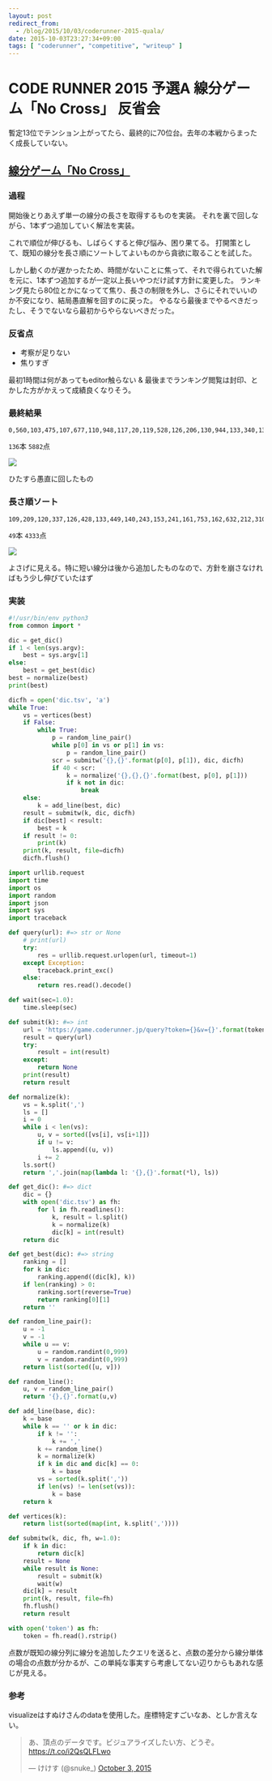 ```yaml
---
layout: post
redirect_from:
  - /blog/2015/10/03/coderunner-2015-quala/
date: 2015-10-03T23:27:34+09:00
tags: [ "coderunner", "competitive", "writeup" ]
---
```


# CODE RUNNER 2015 予選A 線分ゲーム「No Cross」 反省会

暫定13位でテンション上がってたら、最終的に70位台。去年の本戦からまったく成長していない。

<!-- more -->

## [線分ゲーム「No Cross」](https://coderunner.jp/problem-pa.html)

### 過程

開始後とりあえず単一の線分の長さを取得するものを実装。
それを裏で回しながら、1本ずつ追加していく解法を実装。

これで順位が伸びるも、しばらくすると伸び悩み、困り果てる。
打開策として、既知の線分を長さ順にソートしてよいものから貪欲に取ることを試した。

しかし動くのが遅かったため、時間がないことに焦って、それで得られていた解を元に、1本ずつ追加するが一定以上長いやつだけ試す方針に変更した。
ランキング見たら80位とかになってて焦り、長さの制限を外し、さらにそれでいいのか不安になり、結局愚直解を回すのに戻った。
やるなら最後までやるべきだったし、そうでないなら最初からやらないべきだった。

### 反省点

-   考察が足りない
-   焦りすぎ

最初1時間は何があってもeditor触らない & 最後までランキング閲覧は封印、とかした方がかえって成績良くなりそう。

### 最終結果

```
0,560,103,475,107,677,110,948,117,20,119,528,126,206,130,944,133,340,137,347,140,733,143,204,148,683,149,193,152,236,157,854,162,963,167,30,169,611,17,329,170,936,172,875,18,264,184,428,185,792,187,80,196,758,199,699,218,831,219,279,22,423,224,374,227,949,233,510,235,429,238,313,24,786,241,921,246,649,248,482,249,330,250,618,251,266,253,272,254,795,255,373,261,442,262,605,269,398,277,505,28,304,280,899,287,348,288,641,294,760,296,462,297,853,305,981,309,527,314,810,322,929,341,706,345,631,350,61,353,400,362,543,366,732,370,380,371,69,38,907,387,975,389,41,401,485,405,414,406,826,407,715,411,471,412,892,425,636,434,990,438,564,445,777,456,816,461,519,463,776,466,593,467,477,468,820,472,857,473,638,481,731,49,838,492,694,504,75,508,743,522,737,526,599,529,765,545,704,551,87,557,83,561,72,563,884,575,702,584,719,598,992,601,988,603,805,621,909,623,851,627,830,646,978,65,779,663,923,67,735,68,807,690,995,691,749,698,902,703,943,707,88,73,925,76,920,783,856,796,979,803,845,808,92,825,956,843,859,850,934,855,950,862,94,871,915,895,935,904,972,984,993
```

`136`本 `5882`点

![](a.svg)

ひたすら愚直に回したもの

### 長さ順ソート

```
109,209,120,337,126,428,133,449,140,243,153,241,161,753,162,632,212,310,213,26,219,564,223,826,235,448,236,933,239,456,240,869,252,758,257,840,27,414,302,553,326,924,35,703,357,554,359,625,4,535,422,929,424,671,469,944,482,791,507,801,53,533,560,627,562,565,59,910,591,818,650,890,676,953,677,798,679,895,695,951,704,722,741,967,749,98,769,788,786,805,8,93,852,978,855,972,871,94
```

`49`本 `4333`点

![](b.svg)

よさげに見える。特に短い線分は後から追加したものなので、方針を崩さなければもう少し伸びていたはず

### 実装

``` python
#!/usr/bin/env python3
from common import *

dic = get_dic()
if 1 < len(sys.argv):
    best = sys.argv[1]
else:
    best = get_best(dic)
best = normalize(best)
print(best)

dicfh = open('dic.tsv', 'a')
while True:
    vs = vertices(best)
    if False:
        while True:
            p = random_line_pair()
            while p[0] in vs or p[1] in vs:
                p = random_line_pair()
            scr = submitw('{},{}'.format(p[0], p[1]), dic, dicfh)
            if 40 < scr:
                k = normalize('{},{},{}'.format(best, p[0], p[1]))
                if k not in dic:
                    break
    else:
        k = add_line(best, dic)
    result = submitw(k, dic, dicfh)
    if dic[best] < result:
        best = k
    if result != 0:
        print(k)
    print(k, result, file=dicfh)
    dicfh.flush()
```

``` python
import urllib.request
import time
import os
import random
import json
import sys
import traceback

def query(url): #=> str or None
    # print(url)
    try:
        res = urllib.request.urlopen(url, timeout=1)
    except Exception:
        traceback.print_exc()
    else:
        return res.read().decode()

def wait(sec=1.0):
    time.sleep(sec)

def submit(k): #=> int
    url = 'https://game.coderunner.jp/query?token={}&v={}'.format(token, k)
    result = query(url)
    try:
        result = int(result)
    except:
        return None
    print(result)
    return result

def normalize(k):
    vs = k.split(',')
    ls = []
    i = 0
    while i < len(vs):
        u, v = sorted([vs[i], vs[i+1]])
        if u != v:
            ls.append((u, v))
        i += 2
    ls.sort()
    return ','.join(map(lambda l: '{},{}'.format(*l), ls))

def get_dic(): #=> dict
    dic = {}
    with open('dic.tsv') as fh:
        for l in fh.readlines():
            k, result = l.split()
            k = normalize(k)
            dic[k] = int(result)
    return dic

def get_best(dic): #=> string
    ranking = []
    for k in dic:
        ranking.append((dic[k], k))
    if len(ranking) > 0:
        ranking.sort(reverse=True)
        return ranking[0][1]
    return ''

def random_line_pair():
    u = -1
    v = -1
    while u == v:
        u = random.randint(0,999)
        v = random.randint(0,999)
    return list(sorted([u, v]))

def random_line():
    u, v = random_line_pair()
    return '{},{}'.format(u,v)

def add_line(base, dic):
    k = base
    while k == '' or k in dic:
        if k != '':
            k += ','
        k += random_line()
        k = normalize(k)
        if k in dic and dic[k] == 0:
            k = base
        vs = sorted(k.split(','))
        if len(vs) != len(set(vs)):
            k = base
    return k

def vertices(k):
    return list(sorted(map(int, k.split(','))))

def submitw(k, dic, fh, w=1.0):
    if k in dic:
        return dic[k]
    result = None
    while result is None:
        result = submit(k)
        wait(w)
    dic[k] = result
    print(k, result, file=fh)
    fh.flush()
    return result

with open('token') as fh:
    token = fh.read().rstrip()
```

点数が既知の線分列に線分を追加したクエリを送ると、点数の差分から線分単体の場合の点数が分かるが、この単純な事実すら考慮してない辺りからもあれな感じが見える。

### 参考

visualizeはすぬけさんのdataを使用した。座標特定すごいなあ、としか言えない。

<blockquote class="twitter-tweet" lang="en"><p lang="ja" dir="ltr">あ、頂点のデータです。ビジュアライズしたい方、どうぞ。 <a href="https://t.co/i2QsQLFLwo">https://t.co/i2QsQLFLwo</a></p>&mdash; けけす (@snuke_) <a href="https://twitter.com/snuke_/status/650316553901092865">October 3, 2015</a></blockquote>
<script async src="//platform.twitter.com/widgets.js" charset="utf-8"></script>
